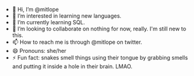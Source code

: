 - 👋 Hi, I’m @mitlope
- 👀 I’m interested in learning new languages. 
- 🌱 I’m currently learning SQL.
- 💞️ I’m looking to collaborate on nothing for now, really. I'm still new to this. 
- 📫 How to reach me is through @mitlope on twitter.
- 😄 Pronouns: she/her 
- ⚡ Fun fact: snakes smell things using their tongue by grabbing smells and putting it inside a hole in their brain. LMAO.

<!---
mitlope/mitlope is a ✨ special ✨ repository because its `README.md` (this file) appears on your GitHub profile.
You can click the Preview link to take a look at your changes.
--->
